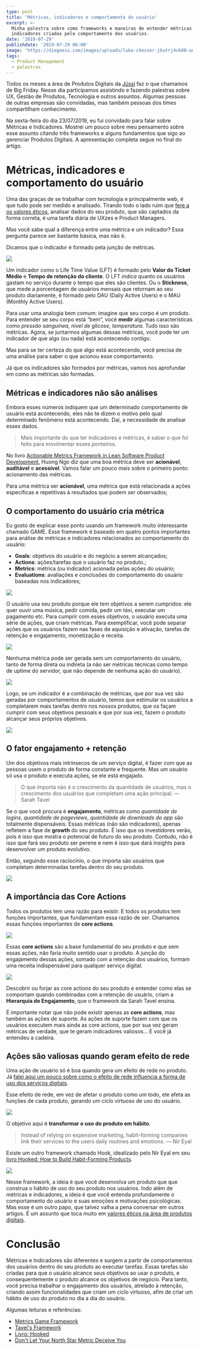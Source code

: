 ```yaml
---
type: post
title: 'Métricas, indicadores e comportamento do usuário'
excerpt: >-
  Minha palestra sobre como frameworks e maneiras de entender métricas e
  indicadores criadas pelo comportamento dos usuários.
date: '2019-07-29'
publishdate: '2019-07-29 06:00'
image: 'https://diegoeis.com/images/uploads/luke-chesser-jkutrj4vk00-unsplash.jpg'
tags:
  - Product Management
  - palestras
---
```


Todos os meses a área de Produtos Digitais da [Jüssi](https://jussi.com.br) faz o que chamamos de Big Friday. Nesse dia participamos assistindo e fazendo palestras sobre UX, Gestão de Produtos, Tecnologia e outros assuntos. Algumas pessoas de outras empresas são convidadas, mas também pessoas dos times compartilham conhecimento.

Na sexta-feira do dia 23/07/2019, eu fui convidado para falar sobre Métricas e Indicadores. Mostrei um pouco sobre meu pensamento sobre esse assunto citando três frameworks e alguns fundamentos que sigo ao gerenciar Produtos Digitais. A apresentação completa segue no final do artigo.

# Métricas, indicadores e comportamento do usuário

Uma das graças de se trabalhar com tecnologia e principalmente web, é que tudo pode ser medido e analisado. Tirando todo o lado ruim que [fere a os valores éticos](https://diegoeis.com/etica-em-produtos-digitais/), analisar dados do seu produto, que são captados da forma correta, é uma tarefa diária de UXzes e Product Managers.

Mas você sabe qual a diferença entre uma métrica e um indicador? Essa pergunta parece ser bastante básica, mas não é.

Dicamos que o indicador é formado pela junção de métricas.

![](https://diegoeis.com/images/uploads/metrics-indicators-user-behaviour/img1-diferenca-metrica-indicador.jpg)

Um indicador como o Life Time Value (LFT) é formado pelo **Valor do Ticket Médio** e **Tempo de retenção do cliente**. O LFT *indica* quanto os usuários gastam no serviço durante o tempo que eles são clientes. Ou o **Stickness**, que mede a porcentagem de usuários mensais que retornam ao seu produto diariamente, é formado pelo DAU (Daily Active Users) e o MAU (Monthly Active Users).

Para usar uma analogia bem comum: imagine que seu corpo é um produto. Para entender se seu corpo está “bem”, você **medir** algumas características como *pressão sanguínea*, *nível de glicose*, *temperatura*. Tudo isso são métricas. Agora, se juntarmos algumas dessas métricas, você pode ter um indicador de que algo (ou nada) está acontecendo contigo. 

Mas para se ter certeza do que algo está acontecendo, você precisa de uma análise para saber o que acionou esse comportamento.

Já que os indicadores são formados por métricas, vamos nos aprofundar em como as métricas são formadas.

## Métricas e indicadores não são análises

Embora esses números indiquem que um determinado comportamento de usuário está acontecendo, eles não te dizem o motivo pelo qual determinado fenômeno está acontecendo. Daí, a necessidade de analisar esses dados.

> Mais importante do que ter indicadores e métricas, é saber o que foi feito para movimentar esses ponteiros.

No livro [Actionable Metrics Framework in Lean Software Product Development](https://amzn.to/2LMxGBq), Huong Ngo diz que uma boa métrica deve ser **acionável**, **auditável** e **acessível**. Vamos falar um pouco mais sobre o primeiro ponto: acionamento das métricas. 

Para uma métrica ser **acionável**, uma métrica que está relacionada a ações específicas e repetitivas à resultados que podem ser observados;

## O comportamento do usuário cria métrica

Eu gosto de explicar esse ponto usando um framework muito interessante chamado GAME. Esse framework é baseado em quatro pontos importantes para análise de métricas e indicadores relacionados ao comportamento do usuário:

- **Goals**: objetivos do usuário e do negócio a serem alcançados;
- **Actions**: ações/tarefas que o usuário faz no produto.;
- **Metrics**: métrica (ou indicador) acionada pelas ações do usuário;
- **Evaluations**: avaliações e conclusões do comportamento do usuário baseadas nos indicadores;

![](https://diegoeis.com/images/uploads/metrics-indicators-user-behaviour/img2-product-box.jpg)

O usuário usa seu produto porque ele tem objetivos a serem cumpridos: ele quer ouvir uma música, pedir comida, pedir um táxi, executar um pagamento etc. Para cumprir com esses objetivos, o usuário executa uma série de ações, que criam métricas. Para exemplificar, você pode separar ações que os usuários fazem nas fases de aquisição e ativação, tarefas de retenção e engajamento, monetização e receita.

![](https://diegoeis.com/images/uploads/metrics-indicators-user-behaviour/img3-Metricas-Indicadores-comportamento-usuário.jpg)

Nenhuma métrica pode ser gerada sem um comportamento do usuário, tanto de forma direta ou indireta (a não ser métricas técnicas como tempo de uptime do servidor, que não depende de nenhuma ação do usuário).

![](https://diegoeis.com/images/uploads/metrics-indicators-user-behaviour/img4-jogadas-individuais-pontuam.jpg)

Logo, se um indicador é a combinação de métricas, que por sua vez são geradas por comportamentos de usuário, temos que estimular os usuários a completarem mais tarefas dentro nos nossos produtos, que os façam cumprir com seus objetivos pessoais e que por sua vez, fazem o produto alcançar seus próprios objetivos.

![](https://diegoeis.com/images/uploads/metrics-indicators-user-behaviour/img5-action-goal.jpg)

## O fator engajamento + retenção

Um dos objetivos mais intrínsecos de um serviço digital, é fazer com que as pessoas usem o produto de forma constante e frequente. Mas um usuário só usa o produto e executa ações, se ele está engajado.

> O que importa não é o crescimento da quantidade de usuários, mas o crescimento dos usuários que completam uma ação principal. ― Sarah Tavel

Se o que você procura é **engajamento**, métricas como *quantidade de logins*, *quantidade de pageviews*, *quantidade de downloads do app* são totalmente dispensáveis. Essas métricas (não são indicadores), apenas refletem a fase de **growth** do seu produto. É isso que os investidores verão, pois é isso que mostra o potencial de futuro do seu produto. Contudo, não é isso que fará seu produto ser perene e nem é isso que dará insights para desenvolver um produto evolutivo.

Então, seguindo esse raciocínio, o que importa são usuários que completam determinadas tarefas dentro do seu produto. 

![](https://diegoeis.com/images/uploads/metrics-indicators-user-behaviour/img6-tavels-framework.jpg)

## A importância das Core Actions
Todos os produtos tem uma razão para existir. E todos os produtos tem funções importantes, que fundamentam essa razão de ser. Chamamos essas funções importantes de **core actions**.

![](https://diegoeis.com/images/uploads/metrics-indicators-user-behaviour/img7-core-action-facebook-pinterest.png)

Essas **core actions** são a base fundamental do seu produto e que sem essas ações, não faria muito sentido usar o produto. A junção do engajamento dessas ações, somado com a retenção dos usuários, formam uma receita indispensável para qualquer serviço digital.

![](https://diegoeis.com/images/uploads/metrics-indicators-user-behaviour/img71-core-action-facebook-pinterest.png)

Descobrir ou forjar as core actions do seu produto e entender como elas se comportam quando combinadas com a retenção do usuário, criam a **Hierarquia de Engajamento**, que o framework da Sarah Tavel ensina. 

É importante notar que não pode existir apenas as **core actions**, mas também as ações de suporte. As ações de suporte fazem com que os usuários executem mais ainda as core actions, que por sua vez geram métricas de verdade, que te geram indicadores valiosos... E você já entendeu a cadeira.

## Ações são valiosas quando geram efeito de rede 

Uma ação de usuário só é boa quando gera um efeito de rede no produto. Já [falei aqui um pouco sobre como o efeito de rede influencia a forma de uso dos serviços digitais](https://diegoeis.com/service-dominant-logic-marketing#network-effect-e-produtos-como-plataformas). 

Esse efeito de rede, em vez de afetar o produto como um todo, ele afeta as funções de cada produto, gerando um ciclo virtuoso de uso do usuário.

![](https://diegoeis.com/images/uploads/metrics-indicators-user-behaviour/img8-network-effect.png)

O objetivo aqui é **transformar o uso do produto em hábito**. 

> Instead of relying on expensive marketing, habit-forming companies link their services to the users daily routines and emotions. ― Nir Eyal

Existe um outro framework chamado Hook, idealizado pelo Nir Eyal em seu [livro Hooked: How to Build Habit-Forming Products](https://amzn.to/2SIQNNE). 

![](https://diegoeis.com/images/uploads/metrics-indicators-user-behaviour/img9-hooked.png)

Nesse framework, a ideia é que você desenvolva um produto que que construa o hábito de uso do seu produto nos usuários. Indo além de métricas e indicadores, a ideia é que você entenda profundamente o comportamento do usuário e suas emoções e motivações psicológicas. Mas esse é um outro papo, que talvez valha a pena conversar em outros artigos. É um assunto que toca muito em [valores éticos na área de produtos digitais](https://diegoeis.com/etica-em-produtos-digitais/).

# Conclusão

Métricas e Indicadores são diferentes e surgem a partir de comportamentos dos usuários dentro do seu produto ao executar tarefas. Essas tarefas são criadas para que o usuário alcance seus objetivos ao usar o produto, e consequentemente o produto alcance os objetivos de negócio. Para tanto, você precisa trabalhar o engajamento dos usuários, atrelado à retenção, criando assim funcionalidades que criam um ciclo virtuoso, afim de criar um hábito de uso do produto no dia a dia do usuário.

Algumas leituras e referências:

- [Metrics Game Framework](https://hackernoon.com/metrics-game-framework-5e3dce1be8ac)
- [Tavel's Framework](https://medium.com/@sarahtavel/the-hierarchy-of-engagement-expanded-648329d60804)
- [Livro: Hooked](https://amzn.to/2SIQNNE)
- [Don't Let Your North Star Metric Deceive You](https://www.reforge.com/blog/north-star-metric-growth)


<script async class="speakerdeck-embed" data-id="f06809734d59473a89a6e9fb02e982a3" data-ratio="1.77777777777778" src="//speakerdeck.com/assets/embed.js"></script>

